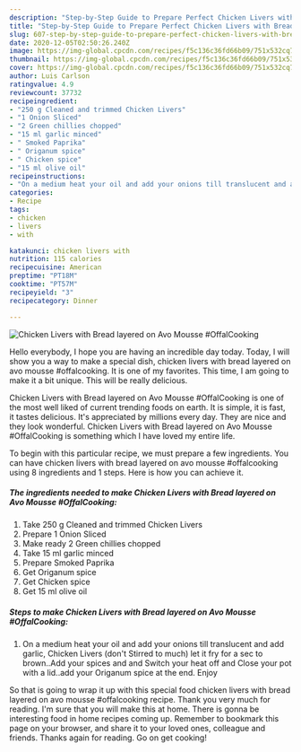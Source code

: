 ```yaml
---
description: "Step-by-Step Guide to Prepare Perfect Chicken Livers with Bread layered on Avo Mousse #OffalCooking"
title: "Step-by-Step Guide to Prepare Perfect Chicken Livers with Bread layered on Avo Mousse #OffalCooking"
slug: 607-step-by-step-guide-to-prepare-perfect-chicken-livers-with-bread-layered-on-avo-mousse-offalcooking
date: 2020-12-05T02:50:26.240Z
image: https://img-global.cpcdn.com/recipes/f5c136c36fd66b09/751x532cq70/chicken-livers-with-bread-layered-on-avo-mousse-offalcooking-recipe-main-photo.jpg
thumbnail: https://img-global.cpcdn.com/recipes/f5c136c36fd66b09/751x532cq70/chicken-livers-with-bread-layered-on-avo-mousse-offalcooking-recipe-main-photo.jpg
cover: https://img-global.cpcdn.com/recipes/f5c136c36fd66b09/751x532cq70/chicken-livers-with-bread-layered-on-avo-mousse-offalcooking-recipe-main-photo.jpg
author: Luis Carlson
ratingvalue: 4.9
reviewcount: 37732
recipeingredient:
- "250 g Cleaned and trimmed Chicken Livers"
- "1 Onion Sliced"
- "2 Green chillies chopped"
- "15 ml garlic minced"
- " Smoked Paprika"
- " Origanum spice"
- " Chicken spice"
- "15 ml olive oil"
recipeinstructions:
- "On a medium heat your oil and add your onions till translucent and add garlic, Chicken Livers (don&#39;t Stirred to much) let it fry for a sec to brown..Add your spices and and Switch your heat off and Close your pot with a lid..add your Origanum spice at the end. Enjoy"
categories:
- Recipe
tags:
- chicken
- livers
- with

katakunci: chicken livers with 
nutrition: 115 calories
recipecuisine: American
preptime: "PT18M"
cooktime: "PT57M"
recipeyield: "3"
recipecategory: Dinner

---
```



![Chicken Livers with Bread layered on Avo Mousse #OffalCooking](https://img-global.cpcdn.com/recipes/f5c136c36fd66b09/751x532cq70/chicken-livers-with-bread-layered-on-avo-mousse-offalcooking-recipe-main-photo.jpg)

Hello everybody, I hope you are having an incredible day today. Today, I will show you a way to make a special dish, chicken livers with bread layered on avo mousse #offalcooking. It is one of my favorites. This time, I am going to make it a bit unique. This will be really delicious.



Chicken Livers with Bread layered on Avo Mousse #OffalCooking is one of the most well liked of current trending foods on earth. It is simple, it is fast, it tastes delicious. It's appreciated by millions every day. They are nice and they look wonderful. Chicken Livers with Bread layered on Avo Mousse #OffalCooking is something which I have loved my entire life.


To begin with this particular recipe, we must prepare a few ingredients. You can have chicken livers with bread layered on avo mousse #offalcooking using 8 ingredients and 1 steps. Here is how you can achieve it.

<!--inarticleads1-->

##### The ingredients needed to make Chicken Livers with Bread layered on Avo Mousse #OffalCooking:

1. Take 250 g Cleaned and trimmed Chicken Livers
1. Prepare 1 Onion Sliced
1. Make ready 2 Green chillies chopped
1. Take 15 ml garlic minced
1. Prepare  Smoked Paprika
1. Get  Origanum spice
1. Get  Chicken spice
1. Get 15 ml olive oil




<!--inarticleads2-->

##### Steps to make Chicken Livers with Bread layered on Avo Mousse #OffalCooking:

1. On a medium heat your oil and add your onions till translucent and add garlic, Chicken Livers (don&#39;t Stirred to much) let it fry for a sec to brown..Add your spices and and Switch your heat off and Close your pot with a lid..add your Origanum spice at the end. Enjoy




So that is going to wrap it up with this special food chicken livers with bread layered on avo mousse #offalcooking recipe. Thank you very much for reading. I'm sure that you will make this at home. There is gonna be interesting food in home recipes coming up. Remember to bookmark this page on your browser, and share it to your loved ones, colleague and friends. Thanks again for reading. Go on get cooking!
